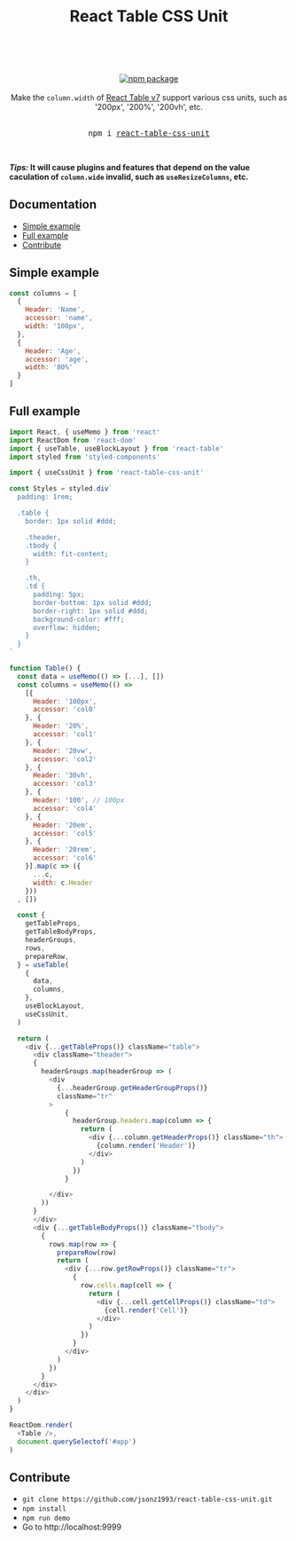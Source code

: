 <div align="center">
  <h1>
    React Table CSS Unit
    <br/>
    <br/>
  </h1>
  <br/>
  <br/>
  <a href="https://www.npmjs.com/package/react-table-css-unit">
    <img src="https://img.shields.io/npm/v/react-table-css-unit.svg" alt="npm package" />
  </a>
  <br/>
  <br/>
  Make the <code>column.width</code> of <a href="https://github.com/tannerlinsley/react-table">React Table v7</a> support various css units, such as '200px', '200%', '200vh', etc.
  <br/>
  <br/>
  <pre>npm i <a href="https://www.npmjs.com/package/react-table-css-unit">react-table-css-unit</a></pre>
  <br/>
</div>

__*Tips:* It will cause plugins and features
that depend on the value caculation of `column.wide` invalid, such as `useResizeColumns`, etc.__

## Documentation
* [Simple example](#simple-example)
* [Full example](#full-example)
* [Contribute](#contribute)

## Simple example
```js
const columns = [
  {
    Header: 'Name',
    accessor: 'name',
    width: '100px',
  },
  {
    Header: 'Age',
    accessor: 'age',
    width: '80%'
  }
]
```

## Full example

```js
import React, { useMemo } from 'react'
import ReactDom from 'react-dom'
import { useTable, useBlockLayout } from 'react-table'
import styled from 'styled-components'

import { useCssUnit } from 'react-table-css-unit'

const Styles = styled.div`
  padding: 1rem;

  .table {
    border: 1px solid #ddd;

    .theader,
    .tbody {
      width: fit-content;
    }

    .th,
    .td {
      padding: 5px;
      border-bottom: 1px solid #ddd;
      border-right: 1px solid #ddd;
      background-color: #fff;
      overflow: hidden;
    }
  }
`

function Table() {
  const data = useMemo(() => [...], [])
  const columns = useMemo(() => 
    [{
      Header: '100px',
      accessor: 'col0'
    }, {
      Header: '20%',
      accessor: 'col1'
    }, {
      Header: '20vw',
      accessor: 'col2'
    }, {
      Header: '30vh',
      accessor: 'col3'
    }, {
      Header: '100', // 100px
      accessor: 'col4'
    }, {
      Header: '20em',
      accessor: 'col5'
    }, {
      Header: '20rem',
      accessor: 'col6'
    }].map(c => ({
      ...c,
      width: c.Header
    }))
  , [])

  const {
    getTableProps,
    getTableBodyProps,
    headerGroups,
    rows,
    prepareRow,
  } = useTable(
    {
      data,
      columns,
    },
    useBlockLayout,
    useCssUnit,
  )

  return (
    <div {...getTableProps()} className="table">
      <div className="theader">
      {
        headerGroups.map(headerGroup => (
          <div
            {...headerGroup.getHeaderGroupProps()}
            className="tr"
          >
              {
                headerGroup.headers.map(column => {
                  return (
                    <div {...column.getHeaderProps()} className="th">
                      {column.render('Header')}
                    </div>
                  )
                })
              }

          </div>
        ))
      }
      </div>
      <div {...getTableBodyProps()} className="tbody">
        {
          rows.map(row => {
            prepareRow(row)
            return (
              <div {...row.getRowProps()} className="tr">
                {
                  row.cells.map(cell => {
                    return (
                      <div {...cell.getCellProps()} className="td">
                        {cell.render('Cell')}
                      </div>
                    )
                  })
                }
              </div>
            )
          })
        }
      </div>
    </div>
  )
}

ReactDom.render(
  <Table />,
  document.querySelectof('#app')
)
```

## Contribute

* `git clone https://github.com/jsonz1993/react-table-css-unit.git`
* `npm install`
* `npm run demo`
* Go to http://localhost:9999
